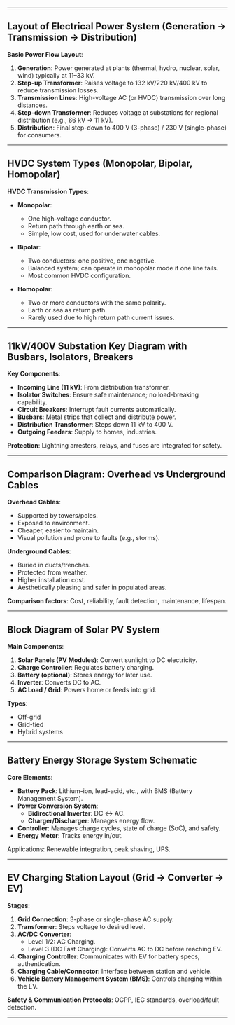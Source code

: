 

---

##  Layout of Electrical Power System (Generation → Transmission → Distribution)

**Basic Power Flow Layout**:

1. **Generation**: Power generated at plants (thermal, hydro, nuclear, solar, wind) typically at 11–33 kV.
2. **Step-up Transformer**: Raises voltage to 132 kV/220 kV/400 kV to reduce transmission losses.
3. **Transmission Lines**: High-voltage AC (or HVDC) transmission over long distances.
4. **Step-down Transformer**: Reduces voltage at substations for regional distribution (e.g., 66 kV → 11 kV).
5. **Distribution**: Final step-down to 400 V (3-phase) / 230 V (single-phase) for consumers.

---

##  HVDC System Types (Monopolar, Bipolar, Homopolar)

**HVDC Transmission Types**:

- **Monopolar**:
  - One high-voltage conductor.
  - Return path through earth or sea.
  - Simple, low cost, used for underwater cables.

- **Bipolar**:
  - Two conductors: one positive, one negative.
  - Balanced system; can operate in monopolar mode if one line fails.
  - Most common HVDC configuration.

- **Homopolar**:
  - Two or more conductors with the same polarity.
  - Earth or sea as return path.
  - Rarely used due to high return path current issues.

---

##  11kV/400V Substation Key Diagram with Busbars, Isolators, Breakers

**Key Components**:

- **Incoming Line (11 kV)**: From distribution transformer.
- **Isolator Switches**: Ensure safe maintenance; no load-breaking capability.
- **Circuit Breakers**: Interrupt fault currents automatically.
- **Busbars**: Metal strips that collect and distribute power.
- **Distribution Transformer**: Steps down 11 kV to 400 V.
- **Outgoing Feeders**: Supply to homes, industries.

**Protection**: Lightning arresters, relays, and fuses are integrated for safety.

---

##  Comparison Diagram: Overhead vs Underground Cables

**Overhead Cables**:
- Supported by towers/poles.
- Exposed to environment.
- Cheaper, easier to maintain.
- Visual pollution and prone to faults (e.g., storms).

**Underground Cables**:
- Buried in ducts/trenches.
- Protected from weather.
- Higher installation cost.
- Aesthetically pleasing and safer in populated areas.

**Comparison factors**: Cost, reliability, fault detection, maintenance, lifespan.

---

##  Block Diagram of Solar PV System

**Main Components**:

1. **Solar Panels (PV Modules)**: Convert sunlight to DC electricity.
2. **Charge Controller**: Regulates battery charging.
3. **Battery (optional)**: Stores energy for later use.
4. **Inverter**: Converts DC to AC.
5. **AC Load / Grid**: Powers home or feeds into grid.

**Types**:
- Off-grid
- Grid-tied
- Hybrid systems

---

##  Battery Energy Storage System Schematic

**Core Elements**:

- **Battery Pack**: Lithium-ion, lead-acid, etc., with BMS (Battery Management System).
- **Power Conversion System**:
  - **Bidirectional Inverter**: DC ↔ AC.
  - **Charger/Discharger**: Manages energy flow.
- **Controller**: Manages charge cycles, state of charge (SoC), and safety.
- **Energy Meter**: Tracks energy in/out.

Applications: Renewable integration, peak shaving, UPS.

---

##  EV Charging Station Layout (Grid → Converter → EV)

**Stages**:

1. **Grid Connection**: 3-phase or single-phase AC supply.
2. **Transformer**: Steps voltage to desired level.
3. **AC/DC Converter**:
   - Level 1/2: AC Charging.
   - Level 3 (DC Fast Charging): Converts AC to DC before reaching EV.
4. **Charging Controller**: Communicates with EV for battery specs, authentication.
5. **Charging Cable/Connector**: Interface between station and vehicle.
6. **Vehicle Battery Management System (BMS)**: Controls charging within the EV.

**Safety & Communication Protocols**: OCPP, IEC standards, overload/fault detection.

---
